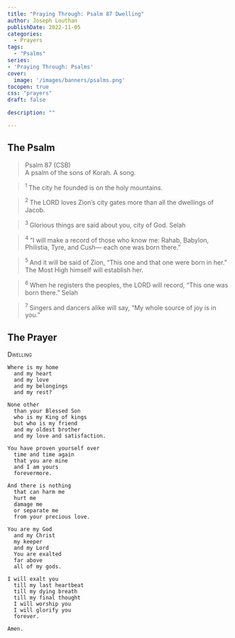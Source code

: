 ```yaml
---
title: "Praying Through: Psalm 87 Dwelling"
author: Joseph Louthan
publishDate: 2022-11-05
categories:
  - Prayers
tags:
  - "Psalms"
series:
- 'Praying Through: Psalms'
cover:
  image: '/images/banners/psalms.png'
tocopen: true
css: "prayers"
draft: false

description: ""

---
```

## The Psalm

>Psalm 87 (CSB)  
> A psalm of the sons of Korah. A song. 

><sup> 1 </sup> The city he founded is on the holy mountains. 

><sup> 2 </sup> The LORD loves Zion’s city gates more than all the dwellings of Jacob. 

><sup> 3 </sup> Glorious things are said about you, city of God. Selah 

><sup> 4 </sup> “I will make a record of those who know me: Rahab, Babylon, Philistia, Tyre, and Cush— each one was born there.” 

><sup> 5 </sup> And it will be said of Zion, “This one and that one were born in her.” The Most High himself will establish her. 

><sup> 6 </sup> When he registers the peoples, the LORD will record, “This one was born there.” Selah 

><sup> 7 </sup> Singers and dancers alike will say, “My whole source of joy is in you.”

## The Prayer

<div style="font-variant: small-caps;">
Dwelling
</div>

```text
Where is my home
  and my heart
  and my love
  and my belongings
  and my rest?

None other
  than your Blessed Son
  who is my King of kings
  but who is my friend
  and my oldest brother
  and my love and satisfaction.

You have proven yourself over
  time and time again
  that you are mine
  and I am yours
  forevermore.

And there is nothing
  that can harm me
  hurt me
  damage me
  or separate me
  from your precious love.

You are my God
  and my Christ
  my keeper
  and my Lord
  You are exalted
  far above
  all of my gods.

I will exalt you
  till my last heartbeat
  till my dying breath
  till my final thought
  I will worship you
  I will glorify you
  forever.

Amen.
```

